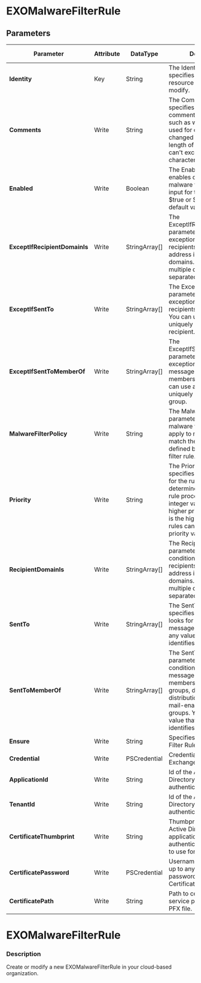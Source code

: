 ﻿# EXOMalwareFilterRule

## Parameters

| Parameter | Attribute | DataType | Description | Allowed Values |
| --- | --- | --- | --- | --- |
| **Identity** | Key | String | The Identity parameter specifies the EXO resource you want to modify. ||
| **Comments** | Write | String | The Comments parameter specifies informative comments for the rule, such as what the rule is used for or how it has changed over time. The length of the comment can't exceed 1024 characters. ||
| **Enabled** | Write | Boolean | The Enabled parameter enables or disables the malware filter rule. Valid input for this parameter is $true or $false. The default value is $true. ||
| **ExceptIfRecipientDomainIs** | Write | StringArray[] | The ExceptIfRecipientDomainIs parameter specifies an exception that looks for recipients with email address in the specified domains. You can specify multiple domains separated by commas. ||
| **ExceptIfSentTo** | Write | StringArray[] | The ExceptIfSentTo parameter specifies an exception that looks for recipients in messages. You can use any value that uniquely identifies the recipient. ||
| **ExceptIfSentToMemberOf** | Write | StringArray[] | The ExceptIfSentToMemberOf parameter specifies an exception that looks for messages sent to members of groups. You can use any value that uniquely identifies the group. ||
| **MalwareFilterPolicy** | Write | String | The MalwareFilterPolicy parameter specifies the malware filter policy to apply to messages that match the conditions defined by this malware filter rule. ||
| **Priority** | Write | String | The Priority parameter specifies a priority value for the rule that determines the order of rule processing. A lower integer value indicates a higher priority, the value 0 is the highest priority, and rules can't have the same priority value. ||
| **RecipientDomainIs** | Write | StringArray[] | The RecipientDomainIs parameter specifies a condition that looks for recipients with email address in the specified domains. You can specify multiple domains separated by commas. ||
| **SentTo** | Write | StringArray[] | The SentTo parameter specifies a condition that looks for recipients in messages. You can use any value that uniquely identifies the recipient. ||
| **SentToMemberOf** | Write | StringArray[] | The SentToMemberOf parameter specifies a condition that looks for messages sent to members of distribution groups, dynamic distribution groups, or mail-enabled security groups. You can use any value that uniquely identifies the group. ||
| **Ensure** | Write | String | Specifies if the Malware Filter Rule should exist. |Present, Absent|
| **Credential** | Write | PSCredential | Credentials of the Exchange Global Admin ||
| **ApplicationId** | Write | String | Id of the Azure Active Directory application to authenticate with. ||
| **TenantId** | Write | String | Id of the Azure Active Directory tenant used for authentication. ||
| **CertificateThumbprint** | Write | String | Thumbprint of the Azure Active Directory application's authentication certificate to use for authentication. ||
| **CertificatePassword** | Write | PSCredential | Username can be made up to anything but password will be used for CertificatePassword ||
| **CertificatePath** | Write | String | Path to certificate used in service principal usually a PFX file. ||

# EXOMalwareFilterRule

### Description

Create or modify a new EXOMalwareFilterRule in your cloud-based organization.


